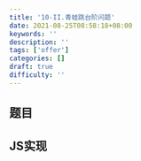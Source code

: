 ```yaml
---
title: '10-II.青蛙跳台阶问题'
date: 2021-08-25T08:58:18+08:00
keywords: ''
description: ''
tags: ['offer']
categories: []
draft: true
difficulty: ''
---
```


## 题目


## JS实现

```javascript

```
